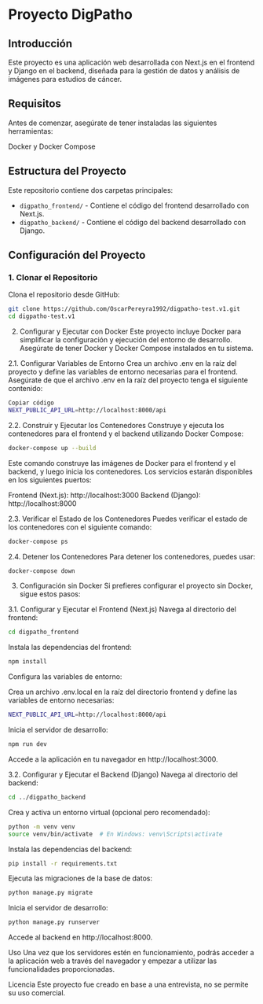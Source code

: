 # Proyecto DigPatho

## Introducción

Este proyecto es una aplicación web desarrollada con Next.js en el frontend y Django en el backend, diseñada para la gestión de datos y análisis de imágenes para estudios de cáncer.

## Requisitos

Antes de comenzar, asegúrate de tener instaladas las siguientes herramientas:

Docker y Docker Compose

## Estructura del Proyecto

Este repositorio contiene dos carpetas principales:

- `digpatho_frontend/` - Contiene el código del frontend desarrollado con Next.js.
- `digpatho_backend/` - Contiene el código del backend desarrollado con Django.

## Configuración del Proyecto

### 1. Clonar el Repositorio

Clona el repositorio desde GitHub:

```bash
git clone https://github.com/OscarPereyra1992/digpatho-test.v1.git
cd digpatho-test.v1
```

2. Configurar y Ejecutar con Docker
Este proyecto incluye Docker para simplificar la configuración y ejecución del entorno de desarrollo. Asegúrate de tener Docker y Docker Compose instalados en tu sistema.

2.1. Configurar Variables de Entorno
Crea un archivo .env en la raíz del proyecto y define las variables de entorno necesarias para el frontend. Asegúrate de que el archivo .env en la raíz del proyecto tenga el siguiente contenido:

```bash
Copiar código
NEXT_PUBLIC_API_URL=http://localhost:8000/api
```
2.2. Construir y Ejecutar los Contenedores
Construye y ejecuta los contenedores para el frontend y el backend utilizando Docker Compose:

```bash
docker-compose up --build
```

Este comando construye las imágenes de Docker para el frontend y el backend, y luego inicia los contenedores. Los servicios estarán disponibles en los siguientes puertos:

Frontend (Next.js): http://localhost:3000
Backend (Django): http://localhost:8000

2.3. Verificar el Estado de los Contenedores
Puedes verificar el estado de los contenedores con el siguiente comando:

```bash
docker-compose ps
```

2.4. Detener los Contenedores
Para detener los contenedores, puedes usar:

```bash
docker-compose down
```

3. Configuración sin Docker
Si prefieres configurar el proyecto sin Docker, sigue estos pasos:

3.1. Configurar y Ejecutar el Frontend (Next.js)
Navega al directorio del frontend:

```bash
cd digpatho_frontend
```
Instala las dependencias del frontend:

```bash
npm install
```

Configura las variables de entorno:

Crea un archivo .env.local en la raíz del directorio frontend y define las variables de entorno necesarias:

```bash
NEXT_PUBLIC_API_URL=http://localhost:8000/api
```

Inicia el servidor de desarrollo:

```bash
npm run dev
```
Accede a la aplicación en tu navegador en http://localhost:3000.

3.2. Configurar y Ejecutar el Backend (Django)
Navega al directorio del backend:

```bash
cd ../digpatho_backend
```

Crea y activa un entorno virtual (opcional pero recomendado):

```bash
python -m venv venv
source venv/bin/activate  # En Windows: venv\Scripts\activate
```

Instala las dependencias del backend:

```bash
pip install -r requirements.txt
```

Ejecuta las migraciones de la base de datos:

```bash
python manage.py migrate
```

Inicia el servidor de desarrollo:

```bash
python manage.py runserver
```

Accede al backend en http://localhost:8000.

Uso
Una vez que los servidores estén en funcionamiento, podrás acceder a la aplicación web a través del navegador y empezar a utilizar las funcionalidades proporcionadas.

Licencia
Este proyecto fue creado en base a una entrevista, no se permite su uso comercial.
